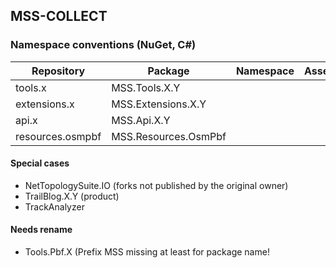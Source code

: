 ## MSS-COLLECT

### Namespace conventions (NuGet, C#)

Repository|Package|Namespace|Assembly|Solution|csproj
---|---|---|---|---|---
tools.x|MSS.Tools.X.Y||||
extensions.x|MSS.Extensions.X.Y||||
api.x|MSS.Api.X.Y||||
resources.osmpbf|MSS.Resources.OsmPbf||||

#### Special cases

- NetTopologySuite.IO (forks not published by the original owner)
- TrailBlog.X.Y (product)
- TrackAnalyzer

#### Needs rename
- Tools.Pbf.X (Prefix MSS missing at least for package name! 
